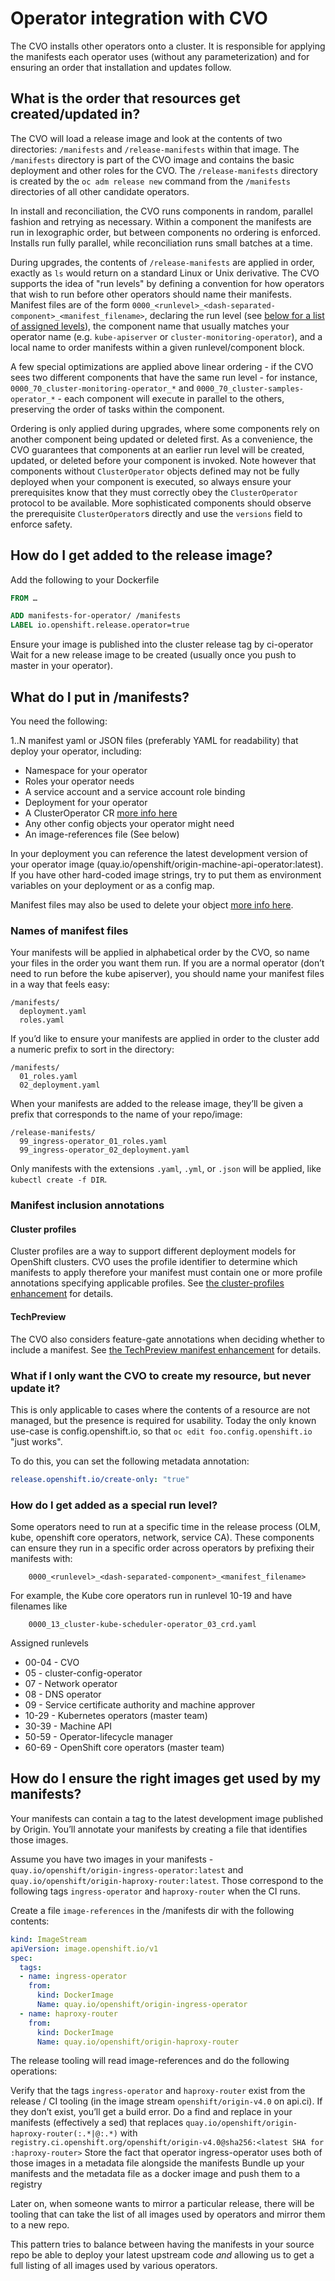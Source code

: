 # Operator integration with CVO

The CVO installs other operators onto a cluster. It is responsible for applying the manifests each
operator uses (without any parameterization) and for ensuring an order that installation and
updates follow.

## What is the order that resources get created/updated in?

The CVO will load a release image and look at the contents of two directories: `/manifests` and
`/release-manifests` within that image. The `/manifests` directory is part of the CVO image and
contains the basic deployment and other roles for the CVO. The `/release-manifests` directory is
created by the `oc adm release new` command from the `/manifests` directories of all other
candidate operators.

In install and reconciliation, the CVO runs components in random, parallel fashion and retrying
as necessary. Within a component the manifests are run in lexographic order, but between components
no ordering is enforced. Installs run fully parallel, while reconciliation runs small batches at
a time.

During upgrades, the contents of `/release-manifests` are applied in order, exactly as `ls` would
return on a standard Linux or Unix derivative. The CVO supports the idea of "run levels" by
defining a convention for how operators that wish to run before other operators should name
their manifests. Manifest files are of the form `0000_<runlevel>_<dash-separated-component>_<manifest_filename>`, declaring the run level (see [below for a list of assigned levels](#how-do-i-get-added-as-a-special-run-level)), the component name that
usually matches your operator name (e.g. `kube-apiserver` or `cluster-monitoring-operator`),
and a local name to order manifests within a given runlevel/component block.

A few special optimizations are applied above linear ordering - if the CVO sees two different
components that have the same run level - for instance, `0000_70_cluster-monitoring-operator_*` and
`0000_70_cluster-samples-operator_*` - each component will execute in parallel to the others,
preserving the order of tasks within the component.

Ordering is only applied during upgrades, where some components rely on another component
being updated or deleted first. As a convenience, the CVO guarantees that components at an
earlier run level will be created, updated, or deleted before your component is invoked. Note
however that components without `ClusterOperator` objects defined may not be fully deployed
when your component is executed, so always ensure your prerequisites know that they must
correctly obey the `ClusterOperator` protocol to be available. More sophisticated components
should observe the prerequisite `ClusterOperator`s directly and use the `versions` field to
enforce safety.

## How do I get added to the release image?

Add the following to your Dockerfile

```Dockerfile
FROM …

ADD manifests-for-operator/ /manifests
LABEL io.openshift.release.operator=true
```

Ensure your image is published into the cluster release tag by ci-operator
Wait for a new release image to be created (usually once you push to master in your operator).

## What do I put in /manifests?

You need the following:

1..N manifest yaml or JSON files (preferably YAML for readability) that deploy your operator, including:

- Namespace for your operator
- Roles your operator needs
- A service account and a service account role binding
- Deployment for your operator
- A ClusterOperator CR [more info here](clusteroperator.md)
- Any other config objects your operator might need
- An image-references file (See below)

In your deployment you can reference the latest development version of your operator image (quay.io/openshift/origin-machine-api-operator:latest).  If you have other hard-coded image strings, try to put them as environment variables on your deployment or as a config map.

Manifest files may also be used to delete your object [more info here](object-deletion.md).

### Names of manifest files

Your manifests will be applied in alphabetical order by the CVO, so name your files in the order you want them run.
If you are a normal operator (don’t need to run before the kube apiserver), you should name your manifest files in a way that feels easy:

```linter
/manifests/
  deployment.yaml
  roles.yaml
```

If you’d like to ensure your manifests are applied in order to the cluster add a numeric prefix to sort in the directory:

```linter
/manifests/
  01_roles.yaml
  02_deployment.yaml
```

When your manifests are added to the release image, they’ll be given a prefix that corresponds to the name of your repo/image:

```linter
/release-manifests/
  99_ingress-operator_01_roles.yaml
  99_ingress-operator_02_deployment.yaml
```

Only manifests with the extensions `.yaml`, `.yml`, or `.json` will be applied, like `kubectl create -f DIR`.

### Manifest inclusion annotations

#### Cluster profiles

Cluster profiles are a way to support different deployment models for OpenShift clusters.
CVO uses the profile identifier to determine which manifests to apply therefore your manifest must contain one or more profile annotations specifying applicable profiles.
See [the cluster-profiles enhancement](/enhancements/update/cluster-profiles.md) for details.

#### TechPreview

The CVO also considers feature-gate annotations when deciding whether to include a manifest.
See [the TechPreview manifest enhancement](/enhancements/update/cvo-techpreview-manifests.md) for details.

### What if I only want the CVO to create my resource, but never update it?

This is only applicable to cases where the contents of a resource are not managed, but the presence is required for
usability.  Today the only known use-case is config.openshift.io, so that `oc edit foo.config.openshift.io` "just works".

To do this, you can set the following metadata annotation:

```yaml
release.openshift.io/create-only: "true"
```

### How do I get added as a special run level?

Some operators need to run at a specific time in the release process (OLM, kube, openshift core operators, network, service CA).  These components can ensure they run in a specific order across operators by prefixing their manifests with:

```linter
    0000_<runlevel>_<dash-separated-component>_<manifest_filename>
```

For example, the Kube core operators run in runlevel 10-19 and have filenames like

```linter
    0000_13_cluster-kube-scheduler-operator_03_crd.yaml
```

Assigned runlevels

- 00-04 - CVO
- 05 - cluster-config-operator
- 07 - Network operator
- 08 - DNS operator
- 09 - Service certificate authority and machine approver
- 10-29 - Kubernetes operators (master team)
- 30-39 - Machine API
- 50-59 - Operator-lifecycle manager
- 60-69 - OpenShift core operators (master team)

## How do I ensure the right images get used by my manifests?

Your manifests can contain a tag to the latest development image published by Origin.  You’ll annotate your manifests by creating a file that identifies those images.

Assume you have two images in your manifests - `quay.io/openshift/origin-ingress-operator:latest` and `quay.io/openshift/origin-haproxy-router:latest`.  Those correspond to the following tags `ingress-operator` and `haproxy-router` when the CI runs.

Create a file `image-references` in the /manifests dir with the following contents:

```yaml
kind: ImageStream
apiVersion: image.openshift.io/v1
spec:
  tags:
  - name: ingress-operator
    from:
      kind: DockerImage
      Name: quay.io/openshift/origin-ingress-operator
  - name: haproxy-router
    from:
      kind: DockerImage
      Name: quay.io/openshift/origin-haproxy-router
```

The release tooling will read image-references and do the following operations:

Verify that the tags `ingress-operator` and `haproxy-router` exist from the release / CI tooling (in the image stream `openshift/origin-v4.0` on api.ci).  If they don’t exist, you’ll get a build error.
Do a find and replace in your manifests (effectively a sed)  that replaces `quay.io/openshift/origin-haproxy-router(:.*|@:.*)` with `registry.ci.openshift.org/openshift/origin-v4.0@sha256:<latest SHA for :haproxy-router>`
Store the fact that operator ingress-operator uses both of those images in a metadata file alongside the manifests
Bundle up your manifests and the metadata file as a docker image and push them to a registry

Later on, when someone wants to mirror a particular release, there will be tooling that can take the list of all images used by operators and mirror them to a new repo.

This pattern tries to balance between having the manifests in your source repo be able to deploy your latest upstream code *and* allowing us to get a full listing of all images used by various operators.
